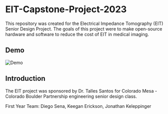 # EIT-Capstone-Project-2023

This repository was created for the Electrical Impedance Tomography (EIT) Senior Design Project. The goals of this project were to make open-source hardware and software to reduce the cost of EIT in medical imaging.
<!---
https://github.com/TallesSantosCUBoulder/EIT-Capstone-Project-2023/assets/132620866/607e2009-ba12-4f8c-8343-4e7990a771f2

<video autoplay loop muted playsinline>
  <source src="/Videos/Demo.mp4" type="video/mp4">
Your browers does not support video
</video>
-->
## Demo
![Demo](https://github.com/TallesSantosCUBoulder/EIT-Capstone-Project-2023/blob/main/Videos/Demo.gif)

## Introduction
The EIT project was sponsored by Dr. Talles Santos for Colorado Mesa - Colorado Boulder Partnership engineering senior design class. 

First Year Team: Diego Sena, Keegan Erickson, Jonathan Keleppinger

